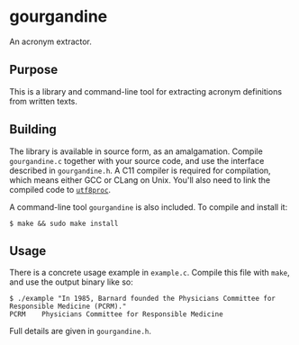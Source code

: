 # gourgandine

An acronym extractor.

## Purpose

This is a library and command-line tool for extracting acronym definitions from
written texts.

## Building

The library is available in source form, as an amalgamation. Compile
`gourgandine.c` together with your source code, and use the interface described
in `gourgandine.h`. A C11 compiler is required for compilation, which means
either GCC or CLang on Unix. You'll also need to link the compiled code to
[`utf8proc`](https://github.com/JuliaLang/utf8proc).

A command-line tool `gourgandine` is also included. To compile and install it:

    $ make && sudo make install


## Usage

There is a concrete usage example in `example.c`. Compile this file with `make`,
and use the output binary like so:

    $ ./example "In 1985, Barnard founded the Physicians Committee for Responsible Medicine (PCRM)."
    PCRM	Physicians Committee for Responsible Medicine

Full details are given in `gourgandine.h`.
